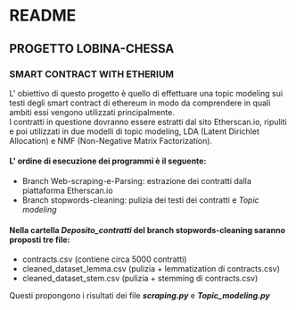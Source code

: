 # README #

## PROGETTO LOBINA-CHESSA ##

### SMART CONTRACT WITH ETHERIUM ###

L' obiettivo di questo progetto è quello di effettuare una topic modeling sui testi 
degli smart contract di ethereum in modo da comprendere in quali ambiti essi vengono utilizzati principalmente.   
I contratti in questione dovranno essere estratti dal sito Etherscan.io, ripuliti e poi utilizzati in due 
modelli di topic modeling, LDA (Latent Dirichlet Allocation) e NMF (Non-Negative Matrix Factorization).


#### L' ordine di esecuzione dei programmi è il seguente: ####

- Branch Web-scraping-e-Parsing: estrazione dei contratti dalla piattaforma Etherscan.io
- Branch stopwords-cleaning: pulizia dei testi dei contratti e *Topic modeling*


#### Nella cartella *Deposito_contratti* del branch stopwords-cleaning saranno proposti tre file: #####
* contracts.csv (contiene circa 5000 contratti)
* cleaned_dataset_lemma.csv (pulizia + lemmatization di contracts.csv)
* cleaned_dataset_stem.csv (pulizia + stemming di contracts.csv)

Questi propongono i risultati dei file ***scraping.py*** e ***Topic_modeling.py***


